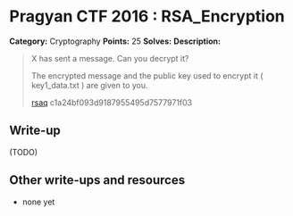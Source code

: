 # Pragyan CTF 2016 : RSA_Encryption

**Category:** Cryptography
**Points:** 25
**Solves:** 
**Description:**

>  X has sent a message. Can you decrypt it?
> 
>  The encrypted message and the public key used to encrypt it ( key1_data.txt ) are given to you.
> 
>   [rsaq](./rsaq)  c1a24bf093d9187955495d7577971f03


## Write-up

(TODO)

## Other write-ups and resources

* none yet
